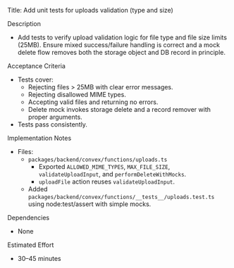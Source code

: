 Title: Add unit tests for uploads validation (type and size)

Description
- Add tests to verify upload validation logic for file type and file size limits (25MB). Ensure mixed success/failure handling is correct and a mock delete flow removes both the storage object and DB record in principle.

Acceptance Criteria
- Tests cover:
  - Rejecting files > 25MB with clear error messages.
  - Rejecting disallowed MIME types.
  - Accepting valid files and returning no errors.
  - Delete mock invokes storage delete and a record remover with proper arguments.
- Tests pass consistently.

Implementation Notes
- Files:
  - `packages/backend/convex/functions/uploads.ts`
    - Exported `ALLOWED_MIME_TYPES`, `MAX_FILE_SIZE`, `validateUploadInput`, and `performDeleteWithMocks`.
    - `uploadFile` action reuses `validateUploadInput`.
  - Added `packages/backend/convex/functions/__tests__/uploads.test.ts` using node:test/assert with simple mocks.

Dependencies
- None

Estimated Effort
- 30–45 minutes

